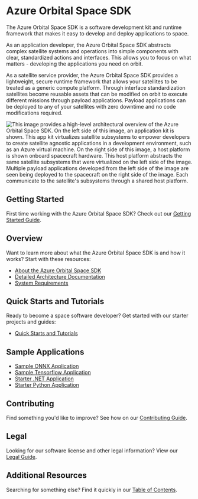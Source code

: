 # Azure Orbital Space SDK

The Azure Orbital Space SDK is a software development kit and runtime framework that makes it easy to develop and deploy applications to space.

As an application developer, the Azure Orbital Space SDK abstracts complex satellite systems and operations into simple components with clear, standardized actions and interfaces. This allows you to focus on what matters - developing the applications you need on orbit.

As a satellite service provider, the Azure Orbital Space SDK provides a lightweight, secure runtime framework that allows your satellites to be treated as a generic compute platform. Through interface standardization satellites become reusable assets that can be modified on orbit to execute different missions through payload applications. Payload applications can be deployed to any of your satellites with zero downtime and no code modifications required.

![This image provides a high-level architectural overview of the Azure Orbital Space SDK. On the left side of this image, an application kit is shown. This app kit virtualizes satellite subsystems to empower developers to create satellite agnostic applications in a development environment, such as an Azure virtual machine. On the right side of this image, a host platform is shown onboard spacecraft hardware. This host platform abstracts the same satellite subsystems that were virtualized on the left side of the image. Multiple payload applications developed from the left side of the image are seen being deployed to the spacecraft on the right side of the image. Each communicate to the satellite's subsystems through a shared host platform.](./docs/img/AzureOrbitalSDK-Overview.png)

## Getting Started

First time working with the Azure Orbital Space SDK? Check out our [Getting Started Guide](./docs/getting_started.md).

## Overview

Want to learn more about what the Azure Orbital Space SDK is and how it works? Start with these resources:

- [About the Azure Orbital Space SDK](./docs/overview/about-space-sdk.md)
- [Detailed Architecture Documentation](./docs/architecture/architecture.md)
- [System Requirements](./docs/overview/requirements.md)

## Quick Starts and Tutorials

Ready to become a space software developer? Get started with our starter projects and guides:

- [Quick Starts and Tutorials](./docs/quick-starts/README.md)

## Sample Applications

- [Sample ONNX Application](./samples/payloadapps/python/shipdetector-onnx/placeholder)
- [Sample Tensorflow Application](./samples/payloadapps/python/shipdetector-tf/placeholder)
- [Starter .NET Application](./samples/payloadapps/dotnet/starter-app/placeholder)
- [Starter Python Application](./samples/payloadapps/python/starter-app/placeholder)

## Contributing

Find something you'd like to improve? See how on our [Contributing Guide](./CONTRIBUTING.md).

## Legal

Looking for our software license and other legal information? View our [Legal Guide](./LEGAL.md).

## Additional Resources

Searching for something else? Find it quickly in our [Table of Contents](./docs/table_of_contents.md).
